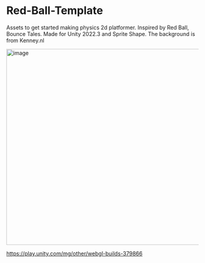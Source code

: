 # Red-Ball-Template
Assets to get started making physics 2d platformer. Inspired by Red Ball, Bounce Tales. Made for Unity 2022.3 and Sprite Shape.
The background is from Kenney.nl

<img width="515" alt="image" src="https://github.com/ViktorKornilov/Red-Ball-Template/assets/39262485/50969135-0a63-4e9b-ae24-566095fe67b2">

https://play.unity.com/mg/other/webgl-builds-379866
